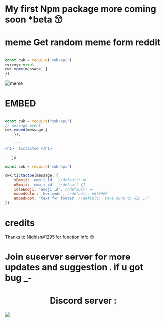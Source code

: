 <h1> My first Npm package more coming soon *beta 😙 </h1>

<h1> meme Get random meme form reddit </h1>
 
```js

const cwk = require('cwk-api') 
message event
cwk.meme(message, {
})
```


![meme](https://media.discordapp.net/attachments/864948519256850503/868015580366635008/Screenshot_2021-07-23-11-53-46-61_5a415ff834f6bc153619606941c55eb5.jpg)

<h1>  EMBED </h1>

```js

const cwk = require("cwk-api")
// message event
cwk.embed(message,{
	});
	
	```
<h1>  tictactoe </h1>

```js

const cwk = require('cwk-api')

cwk.tictactoe(message, {
    xEmoji: 'emoji id', //default: ❌
    oEmoji: 'emoji id', //default ⭕
    idleEmoji: 'emoji id', //default: ➖
    embedColor: 'hex code', //default: #075FFF
    embedFoot: 'text for footer' //default: 'Make sure to win ;)' 
})

```
<h1> credits  </h1>

Thanks to Nidhish#1295  for function info 😙
<h1>  Join suserver server for more updates and suggestion . if u got bug  _-   </h1>

<h1 align='center'> Discord server :  </h1
<a href="https://discord.gg/cwkhan"><img src="http://invidget.switchblade.xyz/cwkhan"/></a>
